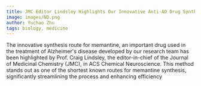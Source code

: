 ```yaml
---
title: JMC Editor Lindsley Highlights Our Innovative Anti-AD Drug Synthesis Route in ACS Chemical Neuroscience
image: images/ND.png
author: Yuchao Zhu
tags: biology, medicine
---
```


The innovative synthesis route for memantine, an important drug used in the treatment of Alzheimer's disease developed by our research team has been highlighted by Prof. Craig Lindsley, the editor-in-chief of the Journal of Medicinal Chemistry (JMC), in ACS Chemical Neuroscience. This method stands out as one of the shortest known routes for memantine synthesis, significantly streamlining the process and enhancing efficiency
